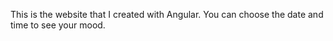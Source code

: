 This is the website that I created with Angular. You can choose the date and time to see your mood.
